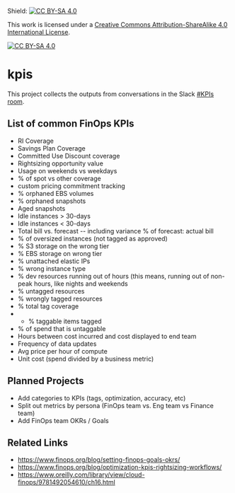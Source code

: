 Shield: [![CC BY-SA 4.0][cc-by-sa-shield]][cc-by-sa]

This work is licensed under a
[Creative Commons Attribution-ShareAlike 4.0 International License][cc-by-sa].

[![CC BY-SA 4.0][cc-by-sa-image]][cc-by-sa]

[cc-by-sa]: http://creativecommons.org/licenses/by-sa/4.0/
[cc-by-sa-image]: https://licensebuttons.net/l/by-sa/4.0/88x31.png
[cc-by-sa-shield]: https://img.shields.io/badge/License-CC%20BY--SA%204.0-lightgrey.svg

# kpis

This project collects the outputs from conversations in the Slack [#KPIs room](https://finopsfoundation.slack.com/archives/CM25PLFD5).

## List of common FinOps KPIs

* RI Coverage
* Savings Plan Coverage
* Committed Use Discount coverage
* Rightsizing opportunity value
* Usage on weekends vs weekdays
* % of spot vs other coverage
* custom pricing commitment tracking
* % orphaned EBS volumes
* % orphaned snapshots
* Aged snapshots
* Idle instances > 30-days
* Idle instances < 30-days
* Total bill vs. forecast -- including variance % of forecast: actual bill
* % of oversized instances (not tagged as approved)
* % S3 storage on the wrong tier
* % EBS storage on wrong tier
* % unattached elastic IPs
* % wrong instance type
* % dev resources running out of hours (this means, running out of non-peak hours, like nights and weekends
* % untagged resources
* % wrongly tagged resources
* % total tag coverage
* * % taggable items tagged
* % of spend that is untaggable 
* Hours between cost incurred and cost displayed to end team
* Frequency of data updates
* Avg price per hour of compute
* Unit cost (spend divided by a business metric)


## Planned Projects

* Add categories to KPIs (tags, optimization, accuracy, etc)
* Split out metrics by persona (FinOps team vs. Eng team vs Finance team)
* Add FinOps team OKRs / Goals

## Related Links

* https://www.finops.org/blog/setting-finops-goals-okrs/
* https://www.finops.org/blog/optimization-kpis-rightsizing-workflows/
* https://www.oreilly.com/library/view/cloud-finops/9781492054610/ch16.html


